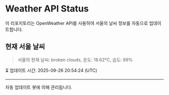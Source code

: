 
# Weather API Status

이 리포지토리는 OpenWeather API를 사용하여 서울의 날씨 정보를 자동으로 업데이트합니다.

## 현재 서울 날씨
> 서울의 현재 날씨: broken clouds, 온도: 18.62°C, 습도: 89%

⏳ 업데이트 시간: 2025-09-26 20:54:24 (UTC)

---
자동 업데이트 봇에 의해 관리됩니다.
